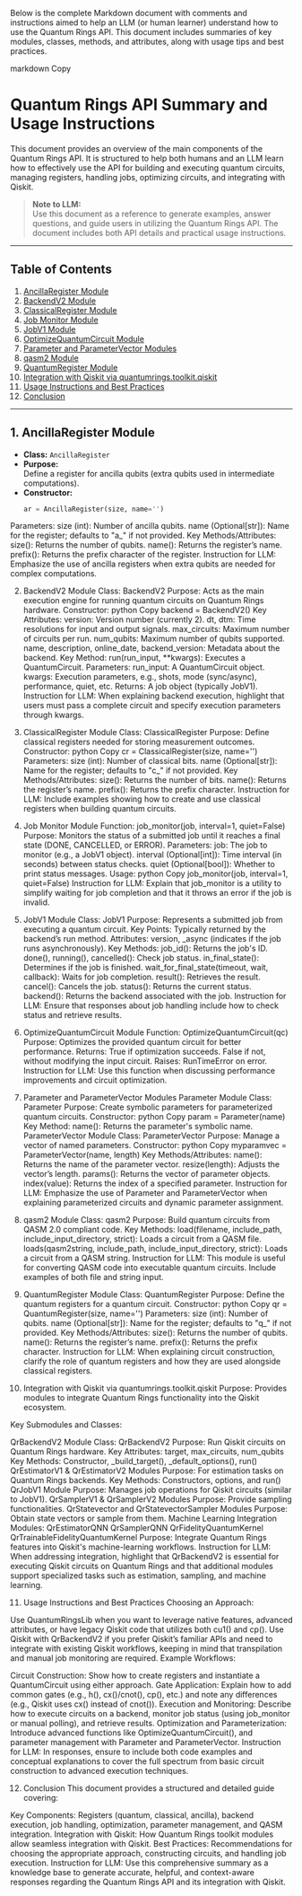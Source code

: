 Below is the complete Markdown document with comments and instructions aimed to help an LLM (or human learner) understand how to use the Quantum Rings API. This document includes summaries of key modules, classes, methods, and attributes, along with usage tips and best practices.

markdown
Copy
# Quantum Rings API Summary and Usage Instructions

This document provides an overview of the main components of the Quantum Rings API. It is structured to help both humans and an LLM learn how to effectively use the API for building and executing quantum circuits, managing registers, handling jobs, optimizing circuits, and integrating with Qiskit.

> **Note to LLM:**  
> Use this document as a reference to generate examples, answer questions, and guide users in utilizing the Quantum Rings API. The document includes both API details and practical usage instructions.

---

## Table of Contents

1. [AncillaRegister Module](#ancillaregister-module)
2. [BackendV2 Module](#backendv2-module)
3. [ClassicalRegister Module](#classicalregister-module)
4. [Job Monitor Module](#job-monitor-module)
5. [JobV1 Module](#jobv1-module)
6. [OptimizeQuantumCircuit Module](#optimizequantumcircuit-module)
7. [Parameter and ParameterVector Modules](#parameter-and-parametervector-modules)
8. [qasm2 Module](#qasm2-module)
9. [QuantumRegister Module](#quantumregister-module)
10. [Integration with Qiskit via quantumrings.toolkit.qiskit](#integration-with-qiskit)
11. [Usage Instructions and Best Practices](#usage-instructions-and-best-practices)
12. [Conclusion](#conclusion)

---

## 1. AncillaRegister Module

- **Class:** `AncillaRegister`
- **Purpose:**  
  Define a register for ancilla qubits (extra qubits used in intermediate computations).
- **Constructor:**  
  ```python
  ar = AncillaRegister(size, name='')
Parameters:
size (int): Number of ancilla qubits.
name (Optional[str]): Name for the register; defaults to "a_" if not provided.
Key Methods/Attributes:
size(): Returns the number of qubits.
name(): Returns the register’s name.
prefix(): Returns the prefix character of the register.
Instruction for LLM:
Emphasize the use of ancilla registers when extra qubits are needed for complex computations.

2. BackendV2 Module
Class: BackendV2
Purpose:
Acts as the main execution engine for running quantum circuits on Quantum Rings hardware.
Constructor:
python
Copy
backend = BackendV2()
Key Attributes:
version: Version number (currently 2).
dt, dtm: Time resolutions for input and output signals.
max_circuits: Maximum number of circuits per run.
num_qubits: Maximum number of qubits supported.
name, description, online_date, backend_version: Metadata about the backend.
Key Method:
run(run_input, **kwargs):
Executes a QuantumCircuit.
Parameters:
run_input: A QuantumCircuit object.
kwargs: Execution parameters, e.g., shots, mode (sync/async), performance, quiet, etc.
Returns:
A job object (typically JobV1).
Instruction for LLM:
When explaining backend execution, highlight that users must pass a complete circuit and specify execution parameters through kwargs.

3. ClassicalRegister Module
Class: ClassicalRegister
Purpose:
Define classical registers needed for storing measurement outcomes.
Constructor:
python
Copy
cr = ClassicalRegister(size, name='')
Parameters:
size (int): Number of classical bits.
name (Optional[str]): Name for the register; defaults to "c_" if not provided.
Key Methods/Attributes:
size(): Returns the number of bits.
name(): Returns the register’s name.
prefix(): Returns the prefix character.
Instruction for LLM:
Include examples showing how to create and use classical registers when building quantum circuits.

4. Job Monitor Module
Function: job_monitor(job, interval=1, quiet=False)
Purpose:
Monitors the status of a submitted job until it reaches a final state (DONE, CANCELLED, or ERROR).
Parameters:
job: The job to monitor (e.g., a JobV1 object).
interval (Optional[int]): Time interval (in seconds) between status checks.
quiet (Optional[bool]): Whether to print status messages.
Usage:
python
Copy
job_monitor(job, interval=1, quiet=False)
Instruction for LLM:
Explain that job_monitor is a utility to simplify waiting for job completion and that it throws an error if the job is invalid.

5. JobV1 Module
Class: JobV1
Purpose:
Represents a submitted job from executing a quantum circuit.
Key Points:
Typically returned by the backend’s run method.
Attributes:
version, _async (indicates if the job runs asynchronously).
Key Methods:
job_id(): Returns the job's ID.
done(), running(), cancelled(): Check job status.
in_final_state(): Determines if the job is finished.
wait_for_final_state(timeout, wait, callback): Waits for job completion.
result(): Retrieves the result.
cancel(): Cancels the job.
status(): Returns the current status.
backend(): Returns the backend associated with the job.
Instruction for LLM:
Ensure that responses about job handling include how to check status and retrieve results.

6. OptimizeQuantumCircuit Module
Function: OptimizeQuantumCircuit(qc)
Purpose:
Optimizes the provided quantum circuit for better performance.
Returns:
True if optimization succeeds.
False if not, without modifying the input circuit.
Raises:
RunTimeError on error.
Instruction for LLM:
Use this function when discussing performance improvements and circuit optimization.

7. Parameter and ParameterVector Modules
Parameter Module
Class: Parameter
Purpose:
Create symbolic parameters for parameterized quantum circuits.
Constructor:
python
Copy
param = Parameter(name)
Key Method:
name(): Returns the parameter's symbolic name.
ParameterVector Module
Class: ParameterVector
Purpose:
Manage a vector of named parameters.
Constructor:
python
Copy
myparamvec = ParameterVector(name, length)
Key Methods/Attributes:
name(): Returns the name of the parameter vector.
resize(length): Adjusts the vector’s length.
params(): Returns the vector of parameter objects.
index(value): Returns the index of a specified parameter.
Instruction for LLM:
Emphasize the use of Parameter and ParameterVector when explaining parameterized circuits and dynamic parameter assignment.

8. qasm2 Module
Class: qasm2
Purpose:
Build quantum circuits from QASM 2.0 compliant code.
Key Methods:
load(filename, include_path, include_input_directory, strict):
Loads a circuit from a QASM file.
loads(qasm2string, include_path, include_input_directory, strict):
Loads a circuit from a QASM string.
Instruction for LLM:
This module is useful for converting QASM code into executable quantum circuits. Include examples of both file and string input.

9. QuantumRegister Module
Class: QuantumRegister
Purpose:
Define the quantum registers for a quantum circuit.
Constructor:
python
Copy
qr = QuantumRegister(size, name='')
Parameters:
size (int): Number of qubits.
name (Optional[str]): Name for the register; defaults to "q_" if not provided.
Key Methods/Attributes:
size(): Returns the number of qubits.
name(): Returns the register’s name.
prefix(): Returns the prefix character.
Instruction for LLM:
When explaining circuit construction, clarify the role of quantum registers and how they are used alongside classical registers.

10. Integration with Qiskit via quantumrings.toolkit.qiskit
Purpose:
Provides modules to integrate Quantum Rings functionality into the Qiskit ecosystem.

Key Submodules and Classes:

QrBackendV2 Module
Class: QrBackendV2
Purpose:
Run Qiskit circuits on Quantum Rings hardware.
Key Attributes:
target, max_circuits, num_qubits
Key Methods:
Constructor, _build_target(), _default_options(), run()
QrEstimatorV1 & QrEstimatorV2 Modules
Purpose:
For estimation tasks on Quantum Rings backends.
Key Methods:
Constructors, options, and run()
QrJobV1 Module
Purpose:
Manages job operations for Qiskit circuits (similar to JobV1).
QrSamplerV1 & QrSamplerV2 Modules
Purpose:
Provide sampling functionalities.
QrStatevector and QrStatevectorSampler Modules
Purpose:
Obtain state vectors or sample from them.
Machine Learning Integration
Modules:
QrEstimatorQNN
QrSamplerQNN
QrFidelityQuantumKernel
QrTrainableFidelityQuantumKernel
Purpose:
Integrate Quantum Rings features into Qiskit's machine-learning workflows.
Instruction for LLM:
When addressing integration, highlight that QrBackendV2 is essential for executing Qiskit circuits on Quantum Rings and that additional modules support specialized tasks such as estimation, sampling, and machine learning.

11. Usage Instructions and Best Practices
Choosing an Approach:

Use QuantumRingsLib when you want to leverage native features, advanced attributes, or have legacy Qiskit code that utilizes both cu1() and cp().
Use Qiskit with QrBackendV2 if you prefer Qiskit’s familiar APIs and need to integrate with existing Qiskit workflows, keeping in mind that transpilation and manual job monitoring are required.
Example Workflows:

Circuit Construction:
Show how to create registers and instantiate a QuantumCircuit using either approach.
Gate Application:
Explain how to add common gates (e.g., h(), cx()/cnot(), cp(), etc.) and note any differences (e.g., Qiskit uses cx() instead of cnot()).
Execution and Monitoring:
Describe how to execute circuits on a backend, monitor job status (using job_monitor or manual polling), and retrieve results.
Optimization and Parameterization:
Introduce advanced functions like OptimizeQuantumCircuit(), and parameter management with Parameter and ParameterVector.
Instruction for LLM:
In responses, ensure to include both code examples and conceptual explanations to cover the full spectrum from basic circuit construction to advanced execution techniques.

12. Conclusion
This document provides a structured and detailed guide covering:

Key Components: Registers (quantum, classical, ancilla), backend execution, job handling, optimization, parameter management, and QASM integration.
Integration with Qiskit: How Quantum Rings toolkit modules allow seamless integration with Qiskit.
Best Practices: Recommendations for choosing the appropriate approach, constructing circuits, and handling job execution.
Instruction for LLM:
Use this comprehensive summary as a knowledge base to generate accurate, helpful, and context-aware responses regarding the Quantum Rings API and its integration with Qiskit.